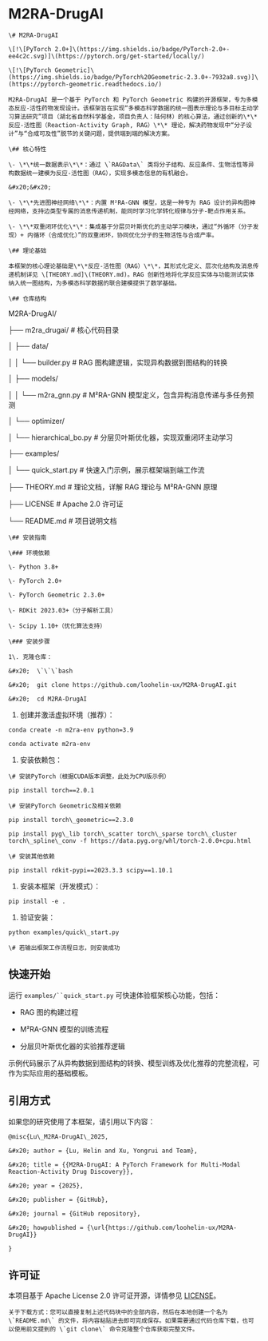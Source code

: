 # M2RA-DrugAI


```
\# M2RA-DrugAI

\[!\[PyTorch 2.0+]\(https://img.shields.io/badge/PyTorch-2.0+-ee4c2c.svg)]\(https://pytorch.org/get-started/locally/)

\[!\[PyTorch Geometric]\(https://img.shields.io/badge/PyTorch%20Geometric-2.3.0+-7932a8.svg)]\(https://pytorch-geometric.readthedocs.io/)

M2RA-DrugAI 是一个基于 PyTorch 和 PyTorch Geometric 构建的开源框架，专为多模态反应-活性药物发现设计。该框架旨在实现“多模态科学数据的统一图表示理论与多目标主动学习算法研究”项目（湖北省自然科学基金，项目负责人：陆何林）的核心算法，通过创新的\*\*反应-活性图（Reaction-Activity Graph, RAG）\*\* 理论，解决药物发现中“分子设计”与“合成可及性”脱节的关键问题，提供端到端的解决方案。

\## 核心特性

\- \*\*统一数据表示\*\*：通过 \`RAGData\` 类将分子结构、反应条件、生物活性等异构数据统一建模为反应-活性图（RAG），实现多模态信息的有机融合。

&#x20;&#x20;

\- \*\*先进图神经网络\*\*：内置 M²RA-GNN 模型，这是一种专为 RAG 设计的异构图神经网络，支持边类型专属的消息传递机制，能同时学习化学转化规律与分子-靶点作用关系。

\- \*\*双重闭环优化\*\*：集成基于分层贝叶斯优化的主动学习模块，通过“外循环（分子发现）+ 内循环（合成优化）”的双重闭环，协同优化分子的生物活性与合成产率。

\## 理论基础

本框架的核心理论基础是\*\*反应-活性图（RAG）\*\*，其形式化定义、层次化结构及消息传递机制详见 \[THEORY.md]\(THEORY.md)。RAG 创新性地将化学反应实体与功能测试实体纳入统一图结构，为多模态科学数据的联合建模提供了数学基础。

\## 仓库结构
```

M2RA-DrugAI/

├── m2ra\_drugai/                # 核心代码目录

│   ├── data/

│   │   └── builder.py          # RAG 图构建逻辑，实现异构数据到图结构的转换

│   ├── models/

│   │   └── m2ra\_gnn.py         # M²RA-GNN 模型定义，包含异构消息传递与多任务预测

│   └── optimizer/

│       └── hierarchical\_bo.py  # 分层贝叶斯优化器，实现双重闭环主动学习

├── examples/

│   └── quick\_start.py          # 快速入门示例，展示框架端到端工作流

├── THEORY.md                   # 理论文档，详解 RAG 理论与 M²RA-GNN 原理

├── LICENSE                     # Apache 2.0 许可证

└── README.md                   # 项目说明文档



```
\## 安装指南

\### 环境依赖

\- Python 3.8+

\- PyTorch 2.0+

\- PyTorch Geometric 2.3.0+

\- RDKit 2023.03+（分子解析工具）

\- Scipy 1.10+（优化算法支持）

\### 安装步骤

1\. 克隆仓库：

&#x20;  \`\`\`bash

&#x20;  git clone https://github.com/loohelin-ux/M2RA-DrugAI.git

&#x20;  cd M2RA-DrugAI
```



1. 创建并激活虚拟环境（推荐）：



```
conda create -n m2ra-env python=3.9

conda activate m2ra-env
```



1. 安装依赖包：



```
\# 安装PyTorch（根据CUDA版本调整，此处为CPU版示例）

pip install torch==2.0.1

\# 安装PyTorch Geometric及相关依赖

pip install torch\_geometric==2.3.0

pip install pyg\_lib torch\_scatter torch\_sparse torch\_cluster torch\_spline\_conv -f https://data.pyg.org/whl/torch-2.0.0+cpu.html

\# 安装其他依赖

pip install rdkit-pypi==2023.3.3 scipy==1.10.1
```



1. 安装本框架（开发模式）：



```
pip install -e .
```



1. 验证安装：



```
python examples/quick\_start.py

\# 若输出框架工作流程日志，则安装成功
```

## 快速开始

运行 `examples/``quick_start.py` 可快速体验框架核心功能，包括：



* RAG 图的构建过程

* M²RA-GNN 模型的训练流程

* 分层贝叶斯优化器的实验推荐逻辑

示例代码展示了从异构数据到图结构的转换、模型训练及优化推荐的完整流程，可作为实际应用的基础模板。

## 引用方式

如果您的研究使用了本框架，请引用以下内容：



```
@misc{Lu\_M2RA-DrugAI\_2025,

&#x20; author = {Lu, Helin and Xu, Yongrui and Team},

&#x20; title = {{M2RA-DrugAI: A PyTorch Framework for Multi-Modal Reaction-Activity Drug Discovery}},

&#x20; year = {2025},

&#x20; publisher = {GitHub},

&#x20; journal = {GitHub repository},

&#x20; howpublished = {\url{https://github.com/loohelin-ux/M2RA-DrugAI}}

}
```

## 许可证

本项目基于 Apache License 2.0 许可证开源，详情参见 [LICENSE](LICENSE)。



```
关于下载方式：您可以直接复制上述代码块中的全部内容，然后在本地创建一个名为 \`README.md\` 的文件，将内容粘贴进去即可完成保存。如果需要通过代码仓库下载，也可以使用前文提到的 \`git clone\` 命令克隆整个仓库获取完整文件。
```
